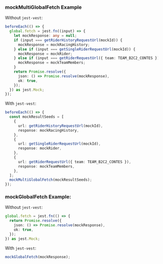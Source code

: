 ### mockMultiGlobalFetch Example

Without `jest-vest`:

```typescript
beforeEach(() => {
  global.fetch = jest.fn((input) => {
    let mockResponse: any = null;
    if (input === getRiderHistoryRequestUrl(mockId)) {
      mockResponse = mockRacingHistory;
    } else if (input === getSingleRiderRequestUrl(mockId)) {
      mockResponse = mockRider;
    } else if (input === getRiderRequestUrl({ team: TEAM_B2C2_CONTES })) {
      mockResponse = mockTeamMembers;
    }
    return Promise.resolve({
      json: () => Promise.resolve(mockResponse),
      ok: true,
    });
  }) as jest.Mock;
});
```

With `jest-vest`:

```typescript
beforeEach(() => {
  const mockResultSeeds = [
    {
      url: getRiderHistoryRequestUrl(mockId),
      response: mockRacingHistory,
    },
    {
      url: getSingleRiderRequestUrl(mockId),
      response: mockRider,
    },
    {
      url: getRiderRequestUrl({ team: TEAM_B2C2_CONTES }),
      response: mockTeamMembers,
    },
  ];
  mockMultiGlobalFetch(mockResultSeeds);
});
```

### mockGlobalFetch Example:

Without `jest-vest`:

```typescript
global.fetch = jest.fn(() => {
  return Promise.resolve({
    json: () => Promise.resolve(mockResponse),
    ok: true,
  });
}) as jest.Mock;
```

With `jest-vest`:

```typescript
mockGlobalFetch(mockResponse);
```
